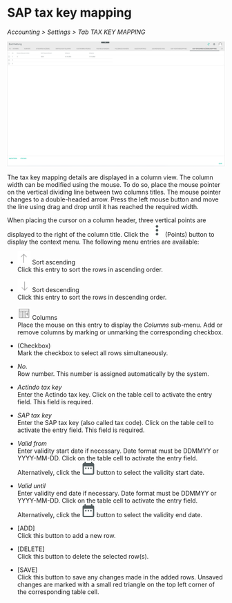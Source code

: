 # SAP tax key mapping

*Accounting > Settings > Tab TAX KEY MAPPING*

![SAP tax key mapping](../../Assets/Screenshots/RetailSuiteAccounting/Settings/SAPTaxKeyMapping/SAPTaxKeyMapping.png "[SAP tax key mapping]")


The tax key mapping details are displayed in a column view. The column width can be modified using the mouse. To do so, place the mouse pointer on the vertical dividing line between two columns titles. The mouse pointer changes to a double-headed arrow. Press the left mouse button and move the line using drag and drop until it has reached the required width.


When placing the cursor on a column header, three vertical points are displayed to the right of the column title. Click the ![Points](../../Assets/Icons/Points02.png "[Points]") (Points) button to display the context menu. The following menu entries are available:

- ![Sort ascending](../../Assets/Icons/SortAscending.png "[Sort ascending]") Sort ascending  
  Click this entry to sort the rows in ascending order.
- ![Sort descending](../../Assets/Icons/SortDescending.png "[Sort descending]") Sort descending  
  Click this entry to sort the rows in descending order.
- ![Columns](../../Assets/Icons/Columns02.png "[Columns]") Columns  
  Place the mouse on this entry to display the *Columns* sub-menu. Add or remove columns by marking or unmarking the corresponding checkbox.


- (Checkbox)    
Mark the checkbox to select all rows simultaneously.

- *No.*  
Row number. This number is assigned automatically by the system.

- *Actindo tax key*  
Enter the Actindo tax key. Click on the table cell to activate the entry field. This field is required.

- *SAP tax key*  
Enter the SAP tax key (also called tax code). Click on the table cell to activate the entry field. This field is required.

- *Valid from*  
Enter validity start date if necessary. Date format must be DDMMYY or YYYY-MM-DD. Click on the table cell to activate the entry field. Alternatively, click the ![Calendar](../../Assets/Icons/Calendar.png "[Calendar]") button to select the validity start date.

- *Valid until*  
Enter validity end date if necessary. Date format must be DDMMYY or YYYY-MM-DD. Click on the table cell to activate the entry field. Alternatively, click the ![Calendar](../../Assets/Icons/Calendar.png "[Calendar]") button to select the validity end date.


- [ADD]  
Click this button to add a new row.

- [DELETE]  
Click this button to delete the selected row(s).

- [SAVE]  
Click this button to save any changes made in the added rows. Unsaved changes are marked with a small red triangle on the top left corner of the corresponding table cell.

